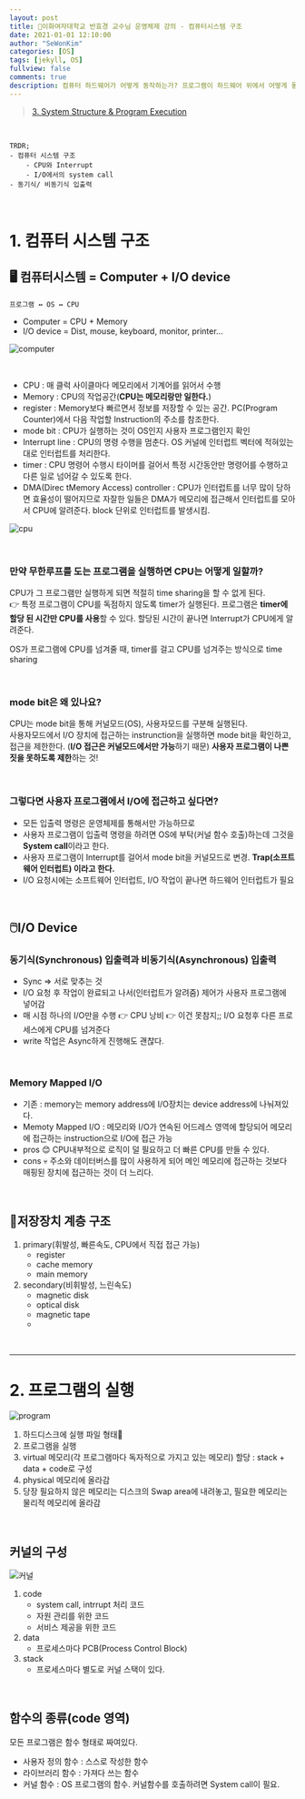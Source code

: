 ```yaml
---
layout: post
title: 🗽이화여자대학교 반효경 교수님 운영체제 강의 - 컴퓨터시스템 구조
date: 2021-01-01 12:10:00
author: "SeWonKim"
categories: [OS]
tags: [jekyll, OS]
fullview: false
comments: true
description: 컴퓨터 하드웨어가 어떻게 동작하는가? 프로그램이 하드웨어 위에서 어떻게 돌아가는가?
---
```



> [3. System Structure & Program Execution](https://core.ewha.ac.kr/publicview/C0101020140311132925816476?vmode=f)

&nbsp;  

```
TRDR;
- 컴퓨터 시스템 구조
    - CPU와 Interrupt
    - I/O에서의 system call
- 동기식/ 비동기식 입출력
```

&nbsp;  

# 1. 컴퓨터 시스템 구조

## 🖥️ 컴퓨터시스템 = Computer + I/O device

`프로그램 ↔️ OS ↔️ CPU`

- Computer = CPU + Memory
- I/O device = Dist, mouse, keyboard, monitor, printer...

![computer](https://s3.us-west-2.amazonaws.com/secure.notion-static.com/faff78d7-d367-4f5f-bb1c-0e005c0eee98/B21045E2-6D33-40C9-B5EA-5EB103924B9A.jpeg?X-Amz-Algorithm=AWS4-HMAC-SHA256&X-Amz-Credential=AKIAT73L2G45O3KS52Y5%2F20210104%2Fus-west-2%2Fs3%2Faws4_request&X-Amz-Date=20210104T151519Z&X-Amz-Expires=86400&X-Amz-Signature=582631eeb7cfdd01916a1db5df487f977f3fe4085d61b32355ded93fef3b1906&X-Amz-SignedHeaders=host&response-content-disposition=filename%20%3D%22B21045E2-6D33-40C9-B5EA-5EB103924B9A.jpeg%22)


&nbsp;

- CPU : 매 클럭 사이클마다 메모리에서 기계어를 읽어서 수행
- Memory : CPU의 작업공간(**CPU는 메모리랑만 일한다.**)
- register : Memory보다 빠르면서 정보를 저장할 수 있는 공간. PC(Program Counter)에서 다음 작업할 Instruction의 주소를 참조한다.
- mode bit : CPU가 실행하는 것이 OS인지 사용자 프로그램인지 확인
- Interrupt line : CPU의 명령 수행을 멈춘다. OS 커널에 인터럽트 벡터에 적혀있는대로 인터럽트를 처리한다.
- timer : CPU 명령어 수행시 타이머를 걸어서 특정 시간동안만 명령어를 수행하고 다른 일로 넘어갈 수 있도록 한다.
- DMA(Direc tMemory Access) controller : CPU가 인터럽트를 너무 많이 당하면 효율성이 떨어지므로 자잘한 일들은 DMA가 메모리에 접근해서 인터럽트를 모아서 CPU에 알려준다. block 단위로 인터럽트를 발생시킴.

![cpu](https://s3.us-west-2.amazonaws.com/secure.notion-static.com/349c7acc-639c-4924-8979-8f9bb0c3f965/2044476B-B657-4AC1-910B-48A508FB113A.jpeg?X-Amz-Algorithm=AWS4-HMAC-SHA256&X-Amz-Credential=AKIAT73L2G45O3KS52Y5%2F20210104%2Fus-west-2%2Fs3%2Faws4_request&X-Amz-Date=20210104T151536Z&X-Amz-Expires=86400&X-Amz-Signature=071b7959cfb78d9db65ae60ce0cef348dae364387deb6829ed782e2320168921&X-Amz-SignedHeaders=host&response-content-disposition=filename%20%3D%222044476B-B657-4AC1-910B-48A508FB113A.jpeg%22)

&nbsp;

### 만약 무한루프를 도는 프로그램을 실행하면 CPU는 어떻게 일할까?

CPU가 그 프로그램만 실행하게 되면 적절히 time sharing을 할 수 없게 된다.     
👉 특정 프로그램이 CPU를 독점하지 않도록 timer가 실행된다. 프로그램은 **timer에 할당 된 시간만 CPU를 사용**할 수 있다. 할당된 시간이 끝나면 Interrupt가 CPU에게 알려준다. 

OS가 프로그램에 CPU를 넘겨줄 때, timer를 걸고 CPU를 넘겨주는 방식으로 time sharing

&nbsp;  

### mode bit은 왜 있나요?

CPU는 mode bit을 통해 커널모드(OS), 사용자모드를 구분해 실행된다.     
사용자모드에서 I/O 장치에 접근하는 instrunction을 실행하면 mode bit을 확인하고, 접근을 제한한다. (**I/O 접근은 커널모드에서만 가능**하기 때문) **사용자 프로그램이 나쁜짓을 못하도록 제한**하는 것!

&nbsp;

### 그렇다면 사용자 프로그램에서 I/O에 접근하고 싶다면?

- 모든 입출력 명령은 운영체제를 통해서만 가능하므로
- 사용자 프로그램이 입출력 명령을 하려면 OS에 부탁(커널 함수 호출)하는데 그것을 **System call**이라고 한다.
- 사용자 프로그램이 Interrupt를 걸어서 mode bit을 커널모드로 변경. **Trap(소프트웨어 인터럽트) 이라고 한다.**
- I/O 요청시에는 소프트웨어 인터럽트, I/O 작업이 끝나면 하드웨어 인터럽트가 필요
  
&nbsp;
&nbsp;

## 🖱️I/O Device

### 동기식(Synchronous) 입출력과 비동기식(Asynchronous) 입출력

- Sync => 서로 맞추는 것
- I/O 요청 후 작업이 완료되고 나서(인터럽트가 알려줌) 제어가 사용자 프로그램에 넣어감
- 매 시점 하나의 I/O만을 수행 👉 CPU 낭비 👉 이건 못참지;; I/O 요청후 다른 프로세스에게 CPU를 넘겨준다
- write 작업은 Async하게 진행해도 괜찮다.

&nbsp;

### Memory Mapped I/O

- 기존 : memory는 memory address에 I/O장치는 device address에 나눠져있다.
- Memoty Mapped I/O : 메모리와 I/O가 연속된 어드레스 영역에 할당되어 메모리에 접근하는 instruction으로 I/O에 접근 가능
- pros 😊 CPU내부적으로 로직이 덜 필요하고 더 빠른 CPU를 만들 수 있다.
- cons 💀 주소와 데이터버스를 많이 사용하게 되어 메인 메모리에 접근하는 것보다 매핑된 장치에 접근하는 것이 더 느리다.

&nbsp;
&nbsp;

## 💾저장장치 계층 구조

1. primary(휘발성, 빠른속도, CPU에서 직접 접근 가능)
    - register
    - cache memory
    - main memory
2. secondary(비휘발성, 느린속도)
    - magnetic disk
    - optical disk
    - magnetic tape
    - 
&nbsp;
&nbsp;

---

# 2. 프로그램의 실행

![program](https://s3.us-west-2.amazonaws.com/secure.notion-static.com/8d9cfe68-ea9c-48db-a9b9-40e3ec0ac910/2F1EA00F-42A7-4CF6-A177-7B7BFAA873DF.jpeg?X-Amz-Algorithm=AWS4-HMAC-SHA256&X-Amz-Credential=AKIAT73L2G45O3KS52Y5%2F20210104%2Fus-west-2%2Fs3%2Faws4_request&X-Amz-Date=20210104T142256Z&X-Amz-Expires=86400&X-Amz-Signature=ec62944712e83800d80f0431e57aaf5722c8f1694feba29f9edea4ffcfbd3383&X-Amz-SignedHeaders=host&response-content-disposition=filename%20%3D%222F1EA00F-42A7-4CF6-A177-7B7BFAA873DF.jpeg%22)

1. 하드디스크에 실행 파일 형태💾
2. 프로그램을 실행
3. virtual 메모리(각 프로그램마다 독자적으로 가지고 있는 메모리) 할당 : stack + data + code로 구성
4. physical 메모리에 올라감
5. 당장 필요하지 않은 메모리는 디스크의 Swap area에 내려놓고, 필요한 메모리는 물리적 메모리에 올라감

&nbsp;

## 커널의 구성

![커널](https://s3.us-west-2.amazonaws.com/secure.notion-static.com/1f6b4ead-7278-476d-a688-66d6566e89fa/C39E01A8-97E4-4B03-844C-41149CBA6A9A.jpeg?X-Amz-Algorithm=AWS4-HMAC-SHA256&X-Amz-Credential=AKIAT73L2G45O3KS52Y5%2F20210104%2Fus-west-2%2Fs3%2Faws4_request&X-Amz-Date=20210104T142358Z&X-Amz-Expires=86400&X-Amz-Signature=216743014cea8c32f37e23d18ce0169108b564b126b80e8c53944a36d36a039f&X-Amz-SignedHeaders=host&response-content-disposition=filename%20%3D%22C39E01A8-97E4-4B03-844C-41149CBA6A9A.jpeg%22)

1. code
    - system call, intrrupt 처리 코드
    - 자원 관리를 위한 코드
    - 서비스 제공을 위한 코드
2. data
   - 프로세스마다 PCB(Process Control Block)
3. stack
    - 프로세스마다 별도로 커널 스택이 있다.

&nbsp;

## 함수의 종류(code 영역)

모든 프로그램은 함수 형태로 짜여있다.

- 사용자 정의 함수 : 스스로 작성한 함수
- 라이브러리 함수 : 가져다 쓰는 함수
- 커널 함수 : OS 프로그램의 함수. 커널함수를 호출하려면 System call이 필요.

